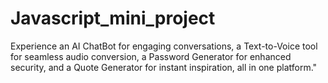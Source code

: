 # Javascript_mini_project
Experience an AI ChatBot for engaging conversations, a Text-to-Voice tool for seamless audio conversion, a Password Generator for enhanced security, and a Quote Generator for instant inspiration, all in one platform."
